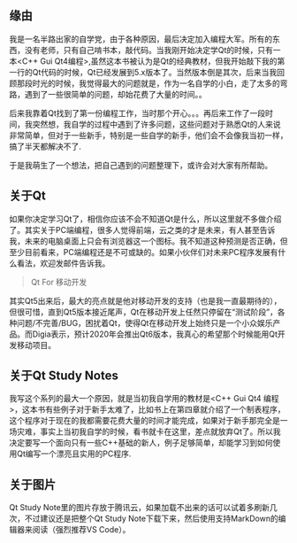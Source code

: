 ## 缘由

我是一名半路出家的自学党，由于各种原因，最后决定加入编程大军。所有的东西，没有老师，只有自己啃书本，敲代码。当我刚开始决定学Qt的时候，只有一本<C++ Gui Qt4编程>,虽然这本书被认为是Qt的经典教材，但我开始敲下我的第一行的Qt代码的时候，Qt已经发展到5.x版本了。当然版本倒是其次，后来当我回顾那段时光的时候，我觉得最大的问题就是，作为一名自学的小白，走了太多的弯路，遇到了一些很简单的问题，却始花费了大量的时间。。

后来我靠着Qt找到了第一份编程工作，当时那个开心。。。再后来工作了一段时间，我突然想，我自学的过程中遇到了许多问题，这些问题对于熟悉Qt的人来说非常简单，但对于一些新手，特别是一些自学的新手，他们会不会像我当初一样，搞了半天都解决不了.

于是我萌生了一个想法，把自己遇到的问题整理下，或许会对大家有所帮助。
  
## 关于Qt
如果你决定学习Qt了，相信你应该不会不知道Qt是什么，所以这里就不多做介绍了。其实关于PC端编程，很多人觉得前端，云之类的才是未来，有人甚至告诉我，未来的电脑桌面上只会有浏览器这一个图标。我不知道这种预测是否正确，但至少目前看来，PC端编程还是不可或缺的。如果小伙伴们对未来PC程序发展有什么看法，欢迎发邮件告诉我。
  
>Qt For 移动开发
  
其实Qt5出来后，最大的亮点就是他对移动开发的支持（也是我一直最期待的），但很可惜，直到Qt5版本接近尾声，Qt在移动开发上任然只停留在“测试阶段”，各种问题/不完善/BUG，困扰着Qt，使得Qt在移动开发上始终只是一个小众娱乐产品。而Digia表示，预计2020年会推出Qt6版本，我真心的希望那个时候能用Qt开发移动项目。
  
## 关于Qt Study Notes

我写这个系列的最大一个原因，就是当初我自学用的教材是<C++ Gui Qt4 编程>，这本书有些例子对于新手太难了，比如书上在第四章就介绍了一个制表程序，这个程序对于现在的我都需要花费大量的时间才能完成，如果对于新手那完全是一场灾难，事实上当初我自学的时候，看书就卡在这里，差点就放弃Qt了。所以我决定要写一个面向只有一些C++基础的新人，例子足够简单，却能学习到如何使用Qt编写一个漂亮且实用的PC程序.

## 关于图片

Qt Study Note里的图片存放于腾讯云，如果加载不出来的话可以试着多刷新几次，不过建议还是把整个Qt Study Note下载下来，然后使用支持MarkDown的编辑器来阅读（强烈推荐VS Code）。

